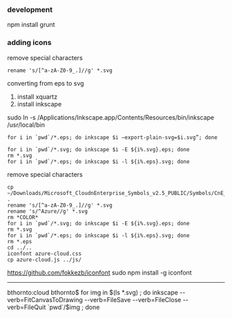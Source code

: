 ### development
npm install
grunt


### adding icons
remove special characters
```
rename 's/[^a-zA-Z0-9_.]//g' *.svg
```


converting from eps to svg
1. install xquartz
2. install inkscape


sudo ln -s /Applications/Inkscape.app/Contents/Resources/bin/inkscape /usr/local/bin

```
for i in `pwd`/*.eps; do inkscape $i –export-plain-svg=$i.svg”; done

for i in `pwd`/*.svg; do inkscape $i -E ${i%.svg}.eps; done
rm *.svg
for i in `pwd`/*.eps; do inkscape $i -l ${i%.eps}.svg; done

```


remove special characters
```
cp ~/Downloads/Microsoft_CloudnEnterprise_Symbols_v2.5_PUBLIC/Symbols/CnE_Cloud/SVG/*.svg .
rename 's/[^a-zA-Z0-9_.]//g' *.svg
rename 's/^Azure//g' *.svg
rm *COLOR*
for i in `pwd`/*.svg; do inkscape $i -E ${i%.svg}.eps; done
rm *.svg
for i in `pwd`/*.eps; do inkscape $i -l ${i%.eps}.svg; done
rm *.eps
cd ../..
iconfont azure-cloud.css
cp azure-cloud.js ../js/
```


https://github.com/fokkezb/iconfont
sudo npm install -g iconfont

--------------
bthornto:cloud bthornto$
for img in $(ls *.svg) ; do inkscape --verb=FitCanvasToDrawing --verb=FileSave --verb=FileClose --verb=FileQuit `pwd`/$img ; done
